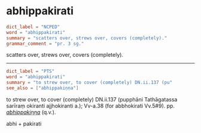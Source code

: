 # abhippakirati

``` toml
dict_label = "NCPED"
word = "abhippakirati"
summary = "scatters over, strews over, covers (completely)."
grammar_comment = "pr. 3 sg."
```

scatters over, strews over, covers (completely).

--------------------

``` toml
dict_label = "PTS"
word = "abhippakirati"
summary = "to strew over, to cover (completely) DN.ii.137 (pu"
see_also = ["abhippakiṇṇa"]
```

to strew over, to cover (completely) DN.ii.137 (pupphāni Tathāgatassa sarīraṃ okiranti ajjhokiranti a.); Vv\-a.38 (for abbhokirati Vv.5#9). pp. *[abhippakiṇṇa](abhippakiṇṇa.md)* (q.v.).

abhi \+ pakirati

